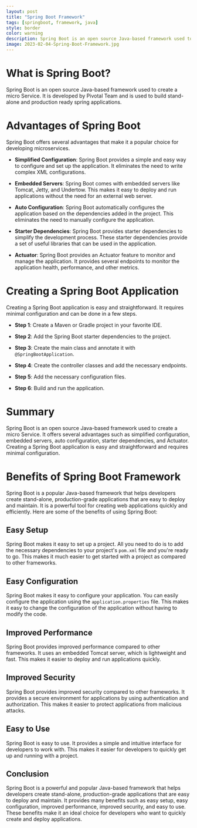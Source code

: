 ```yaml
---
layout: post
title: "Spring Boot Framework"
tags: [springboot, framework, java]
style: border
color: warning
description: Spring Boot is an open source Java-based framework used to create a Micro Service. It is developed by Pivotal Team and is used to build stand-alone and production-ready applications. It simplifies the bootstrapping and development of a new Spring application. It provides pre-configured set of features and functionalities that makes it easy to develop and deploy Spring applications quickly and efficiently.
image: 2023-02-04-Spring-Boot-Framework.jpg
---
```

# What is Spring Boot?
Spring Boot is an open source Java-based framework used to create a micro Service. It is developed by Pivotal Team and is used to build stand-alone and production ready spring applications.

# Advantages of Spring Boot
Spring Boot offers several advantages that make it a popular choice for developing microservices. 

* **Simplified Configuration**: Spring Boot provides a simple and easy way to configure and set up the application. It eliminates the need to write complex XML configurations.

* **Embedded Servers**: Spring Boot comes with embedded servers like Tomcat, Jetty, and Undertow. This makes it easy to deploy and run applications without the need for an external web server.

* **Auto Configuration**: Spring Boot automatically configures the application based on the dependencies added in the project. This eliminates the need to manually configure the application.

* **Starter Dependencies**: Spring Boot provides starter dependencies to simplify the development process. These starter dependencies provide a set of useful libraries that can be used in the application.

* **Actuator**: Spring Boot provides an Actuator feature to monitor and manage the application. It provides several endpoints to monitor the application health, performance, and other metrics.

# Creating a Spring Boot Application
Creating a Spring Boot application is easy and straightforward. It requires minimal configuration and can be done in a few steps. 

* **Step 1**: Create a Maven or Gradle project in your favorite IDE.

* **Step 2**: Add the Spring Boot starter dependencies to the project.

* **Step 3**: Create the main class and annotate it with `@SpringBootApplication`.

* **Step 4**: Create the controller classes and add the necessary endpoints.

* **Step 5**: Add the necessary configuration files.

* **Step 6**: Build and run the application.

# Summary
Spring Boot is an open source Java-based framework used to create a micro Service. It offers several advantages such as simplified configuration, embedded servers, auto configuration, starter dependencies, and Actuator. Creating a Spring Boot application is easy and straightforward and requires minimal configuration.
# Benefits of Spring Boot Framework

Spring Boot is a popular Java-based framework that helps developers create stand-alone, production-grade applications that are easy to deploy and maintain. It is a powerful tool for creating web applications quickly and efficiently. Here are some of the benefits of using Spring Boot:

## Easy Setup

Spring Boot makes it easy to set up a project. All you need to do is to add the necessary dependencies to your project's `pom.xml` file and you're ready to go. This makes it much easier to get started with a project as compared to other frameworks.

## Easy Configuration

Spring Boot makes it easy to configure your application. You can easily configure the application using the `application.properties` file. This makes it easy to change the configuration of the application without having to modify the code.

## Improved Performance

Spring Boot provides improved performance compared to other frameworks. It uses an embedded Tomcat server, which is lightweight and fast. This makes it easier to deploy and run applications quickly.

## Improved Security

Spring Boot provides improved security compared to other frameworks. It provides a secure environment for applications by using authentication and authorization. This makes it easier to protect applications from malicious attacks.

## Easy to Use

Spring Boot is easy to use. It provides a simple and intuitive interface for developers to work with. This makes it easier for developers to quickly get up and running with a project.

## Conclusion

Spring Boot is a powerful and popular Java-based framework that helps developers create stand-alone, production-grade applications that are easy to deploy and maintain. It provides many benefits such as easy setup, easy configuration, improved performance, improved security, and easy to use. These benefits make it an ideal choice for developers who want to quickly create and deploy applications.
